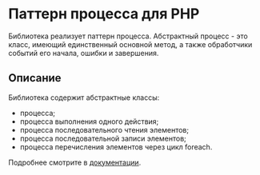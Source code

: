# Паттерн процесса для PHP

Библиотека реализует паттерн процесса. Абстрактный процесс - это класс, имеющий единственный основной метод, а также обработчики событий его начала, ошибки и завершения.

## Описание

Библиотека содержит абстрактные классы:

* процесса;
* процесса выполнения одного действия;
* процесса последовательного чтения элементов;
* процесса последовательной записи элементов;
* процесса перечисления элементов через цикл foreach.

Подробнее смотрите в [документации](https://gleb-mihalkov.github.io/php-process-api/).